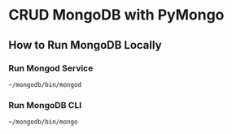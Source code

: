 # CRUD MongoDB with PyMongo


## How to Run MongoDB Locally


### Run Mongod Service

```
~/mongodb/bin/mongod
```

### Run MongoDB CLI

```
~/mongodb/bin/mongo
```
